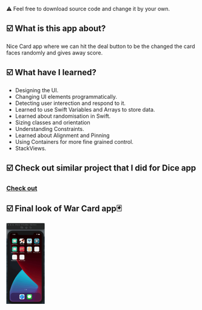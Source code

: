 ⚠️ Feel free to download source code and change it by your own.
<h2>☑️ What is this app about?</h2>
<p>Nice Card app where we can hit the deal button to be the changed the card faces randomly and gives away score.</p>
<h2>☑️ What have I learned?</h2>
<ul>
  <li>Designing the UI.</li>
  <li>Changing UI elements programmatically.</li>
  <li>Detecting user interection and respond to it.</li>
  <li>Learned to use Swift Variables and Arrays to store data.</li>
  <li>Learned about randomisation in Swift.</li>
  <li>Sizing classes and orientation</li>
  <li>Understanding Constraints.</li>
  <li>Learned about Alignment and Pinning</li>
  <li>Using Containers for more fine grained control.</li>
  <li>StackViews.</li>
</ul>
<h2>☑️ Check out similar project that I did for Dice app</h2>
<h3><a href="https://github.com/NigoraFayzullaeva/dice-ios-app">Check out</a></h3>
<h2>☑️ Final look of War Card app🃏</h2>
<img src="warCardGame.gif" alt="WarCard" width="20%" height="50%">


